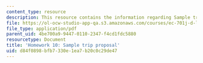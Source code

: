 ```yaml
---
content_type: resource
description: This resource contains the information regarding Sample trip proposal.
file: https://ol-ocw-studio-app-qa.s3.amazonaws.com/courses/ec-701j-d-lab-i-development-fall-2009/d84f0898bfb7330e1ea7b20c0c29de47_MITEC_701JF09_hw10_sample.pdf
file_type: application/pdf
parent_uid: 4be700a9-9447-0110-2347-f4cd1fdc5880
resourcetype: Document
title: 'Homework 10: Sample trip proposal'
uid: d84f0898-bfb7-330e-1ea7-b20c0c29de47
---
```

